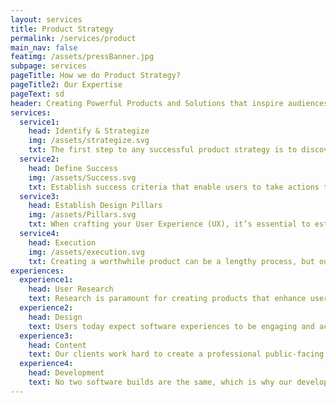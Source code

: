 ```yaml
---
layout: services
title: Product Strategy
permalink: /services/product
main_nav: false
featimg: /assets/pressBanner.jpg
subpage: services
pageTitle: How we do Product Strategy?
pageTitle2: Our Expertise
pageText: sd
header: Creating Powerful Products and Solutions that inspire audiences.
services:
  service1:
    head: Identify & Strategize
    img: /assets/strategize.svg
    txt: The first step to any successful product strategy is to discover the root of your organization’s issue and identify solutions that scale past the projected life of the product. Our team can help you build a flexible roadmap that blend business goals with customer goals and allows your project to quickly pivot.
  service2:
    head: Define Success
    img: /assets/Success.svg
    txt: Establish success criteria that enable users to take actions that freely align with organizational objectives and choose the best medium for your organization’s project, from mobile first to native applications. Success criteria is critical to achieving the objectives of your project. We establish success criteria that measures the value your customer and business is going to receive, focusses on the product and its specific features, and assesses change in your customers' actions and behavior.
  service3:
    head: Establish Design Pillars
    img: /assets/Pillars.svg
    txt: When crafting your User Experience (UX), it’s essential to establish core elements of the product and build them to support the product’s fundamental objective. By creating intuitive interfaces absent of feature bloat, we can enable your target audience intuitively discover, use, and explore your products.
  service4:
    head: Execution
    img: /assets/execution.svg
    txt: Creating a worthwhile product can be a lengthy process, but our team can help you cross the resource consuming chasm between strategy and execution. By prioritizing the riskiest product assumptions to build, evaluate, and iterate quickly we can strengthen solutions to ultimately deliver the best version of the final product quickly and efficiently.
experiences:
  experience1:
    head: User Research
    text: Research is paramount for creating products that enhance users day-to-day tasks. Our team learns everything we can about the users by asking questions, identifying and proving or disproving our assumptions, finding commonalities across users, and recognizing their needs, goals, and mental models. Activities include - Ethnographic study, Stakeholder interviews/workshops, Sector and competitor analysis, Journey mapping, Usability testing, Heuristic analysis. 
  experience2:
    head: Design
    text: Users today expect software experiences to be engaging and accessible, which is why people are at the heart of our design. Whether we’re creating User Interfaces from scratch, or redesigning existing products, our team of UX designers are fluent in translating a client’s needs into an easy, intuitive user experience. 
  experience3:  
    head: Content
    text: Our clients work hard to create a professional public-facing image for their organization, so we work hard to emulate that experience in our products. Our content strategies guide users to take natural behaviors that align with our client’s end goals using established best practices, accessible plain language, and highly measured interaction.
  experience4: 
    head: Development
    text: No two software builds are the same, which is why our development processes are based on flexible microservices-based architecture. As true Agile evangelists, our developers are adaptable; quick to pivot, yet experienced enough to build secure, stable platforms that scale past the projected life of the product. As proponents of open source our strategy leverages open source and resist vendor lock in. 
---
```

